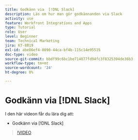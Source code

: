 ```yaml
---
title: Godkänn via  [!DNL Slack]
description: Läs om hur man gör godkännanden via Slack
activity: use
feature: Workfront Integrations and Apps
type: Tutorial
role: User
level: Beginner
team: Technical Marketing
jira: KT-8819
exl-id: abe86ef4-8090-44ca-bf4b-115c14e95515
doc-type: video
source-git-commit: bbdf99c6bc1be714077fd94fc3f8325394de36b3
workflow-type: tm+mt
source-wordcount: '24'
ht-degree: 0%

---
```


# Godkänn via [!DNL Slack]

I den här videon får du lära dig att:

* Godkänn via [!DNL Slack]

>[!VIDEO](https://video.tv.adobe.com/v/335119/?quality=12&learn=on&enablevpops=1)
